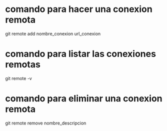 # comando para hacer una conexion remota

git remote add nombre_conexion url_conexion

# comando para listar las conexiones remotas

git remote -v

# comando para eliminar una conexion remota

git remote remove nombre_descripcion